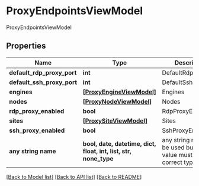 # ProxyEndpointsViewModel

ProxyEndpointsViewModel

## Properties
Name | Type | Description | Notes
------------ | ------------- | ------------- | -------------
**default_rdp_proxy_port** | **int** | DefaultRdpProxyPort | [optional] 
**default_ssh_proxy_port** | **int** | DefaultSshProxyPort | [optional] 
**engines** | [**[ProxyEngineViewModel]**](ProxyEngineViewModel.md) | Engines | [optional] 
**nodes** | [**[ProxyNodeViewModel]**](ProxyNodeViewModel.md) | Nodes | [optional] 
**rdp_proxy_enabled** | **bool** | RdpProxyEnabled | [optional] 
**sites** | [**[ProxySiteViewModel]**](ProxySiteViewModel.md) | Sites | [optional] 
**ssh_proxy_enabled** | **bool** | SshProxyEnabled | [optional] 
**any string name** | **bool, date, datetime, dict, float, int, list, str, none_type** | any string name can be used but the value must be the correct type | [optional]

[[Back to Model list]](../README.md#documentation-for-models) [[Back to API list]](../README.md#documentation-for-api-endpoints) [[Back to README]](../README.md)


